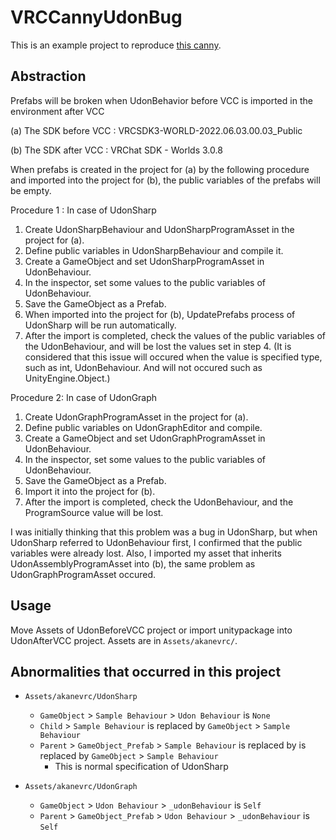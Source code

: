 # VRCCannyUdonBug

This is an example project to reproduce [this canny](https://feedback.vrchat.com/creator-companion-beta/p/prefabs-will-be-broken-when-udonbehavior-before-vcc-is-imported-in-the-environme).

## Abstraction

Prefabs will be broken when UdonBehavior before VCC is imported in the environment after VCC

(a) The SDK before VCC :
VRCSDK3-WORLD-2022.06.03.00.03_Public

(b) The SDK after VCC :
VRChat SDK - Worlds 3.0.8

When prefabs is created in the project for (a) by the following procedure and imported into the project for (b), the public variables of the prefabs will be empty.

Procedure 1 : In case of UdonSharp
1. Create UdonSharpBehaviour and UdonSharpProgramAsset in the project for (a).
2. Define public variables in UdonSharpBehaviour and compile it.
3. Create a GameObject and set UdonSharpProgramAsset in UdonBehaviour.
4. In the inspector, set some values to the public variables of UdonBehaviour.
5. Save the GameObject as a Prefab.
6. When imported into the project for (b), UpdatePrefabs process of UdonSharp will be run automatically.
7. After the import is completed, check the values of the public variables of the UdonBehaviour, and will be lost the values set in step 4. (It is considered that this issue will occured when the value is specified type, such as int, UdonBehaviour. And will not occured such as UnityEngine.Object.)

Procedure 2: In case of UdonGraph
1. Create UdonGraphProgramAsset in the project for (a).
2. Define public variables on UdonGraphEditor and compile.
3. Create a GameObject and set UdonGraphProgramAsset in UdonBehaviour.
4. In the inspector, set some values to the public variables of UdonBehaviour.
5. Save the GameObject as a Prefab.
6. Import it into the project for (b).
7. After the import is completed, check the UdonBehaviour, and the ProgramSource value will be lost.

I was initially thinking that this problem was a bug in UdonSharp, but when UdonSharp referred to UdonBehaviour first, I confirmed that the public variables were already lost.
Also, I imported my asset that inherits UdonAssemblyProgramAsset into (b), the same problem as UdonGraphProgramAsset occured.

## Usage

Move Assets of UdonBeforeVCC project or import unitypackage into UdonAfterVCC project.
Assets are in `Assets/akanevrc/`.

## Abnormalities that occurred in this project

- `Assets/akanevrc/UdonSharp`
  - `GameObject` > `Sample Behaviour` > `Udon Behaviour` is `None`
  - `Child` > `Sample Behaviour` is replaced by `GameObject` > `Sample Behaviour`
  - `Parent` > `GameObject_Prefab` > `Sample Behaviour` is replaced by is replaced by `GameObject` > `Sample Behaviour`
    - This is normal specification of UdonSharp

- `Assets/akanevrc/UdonGraph`
  - `GameObject` > `Udon Behaviour` > `_udonBehaviour` is `Self`
  - `Parent` > `GameObject_Prefab` > `Udon Behaviour` > `_udonBehaviour` is `Self`
